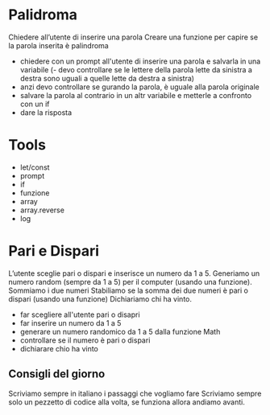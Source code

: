 # Palidroma

Chiedere all’utente di inserire una parola 
Creare una funzione per capire se la parola inserita è palindroma

- chiedere con un prompt all'utente di inserire una parola e salvarla in una variabile
(- devo controllare se le lettere della parola lette da sinistra a destra sono uguali a quelle lette da destra a sinistra)
- anzi devo controllare se gurando la parola, è uguale alla parola originale 
- salvare la parola al contrario in un altr variabile e metterle a confronto con un if
- dare la risposta

# Tools

- let/const
- prompt
- if
- funzione
- array
- array.reverse
- log




# Pari e Dispari

L’utente sceglie pari o dispari e inserisce un numero da 1 a 5.
Generiamo un numero random (sempre da 1 a 5) per il computer (usando una funzione). 
Sommiamo i due numeri Stabiliamo se la somma dei due numeri è pari o dispari (usando una funzione) 
Dichiariamo chi ha vinto.

- far scegliere all'utente pari o disapri
- far inserire un numero da 1 a 5
- generare un numero randomico da 1 a 5 dalla funzione Math
- controllare se il numero è pari o dispari
- dichiarare chio ha vinto



## Consigli del giorno
Scriviamo sempre in italiano i passaggi che vogliamo fare
Scriviamo sempre solo un pezzetto di codice alla volta, se funziona allora andiamo avanti.
